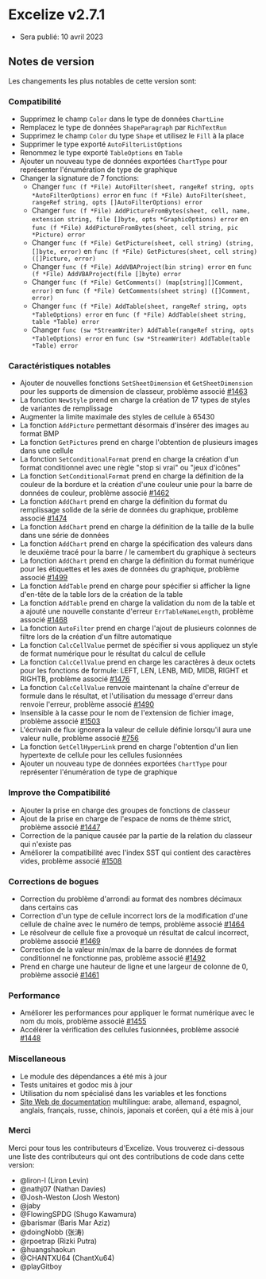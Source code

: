 # Excelize v2.7.1

* Sera publié: 10 avril 2023

## Notes de version

Les changements les plus notables de cette version sont:

### Compatibilité

* Supprimez le champ `Color` dans le type de données `ChartLine`
* Remplacez le type de données `ShapeParagraph` par `RichTextRun`
* Supprimez le champ `Color` du type `Shape` et utilisez le `Fill` à la place
* Supprimer le type exporté `AutoFilterListOptions`
* Renommez le type exporté `TableOptions` en `Table`
* Ajouter un nouveau type de données exportées `ChartType` pour représenter l'énumération de type de graphique
* Changer la signature de 7 fonctions:
  * Changer `func (f *File) AutoFilter(sheet, rangeRef string, opts *AutoFilterOptions) error` en `func (f *File) AutoFilter(sheet, rangeRef string, opts []AutoFilterOptions) error`
  * Changer `func (f *File) AddPictureFromBytes(sheet, cell, name, extension string, file []byte, opts *GraphicOptions) error` en `func (f *File) AddPictureFromBytes(sheet, cell string, pic *Picture) error`
  * Changer `func (f *File) GetPicture(sheet, cell string) (string, []byte, error)` en `func (f *File) GetPictures(sheet, cell string) ([]Picture, error)`
  * Changer `func (f *File) AddVBAProject(bin string) error` en `func (f *File) AddVBAProject(file []byte) error`
  * Changer `func (f *File) GetComments() (map[string][]Comment, error)` en `func (f *File) GetComments(sheet string) ([]Comment, error)`
  * Changer `func (f *File) AddTable(sheet, rangeRef string, opts *TableOptions) error` en `func (f *File) AddTable(sheet string, table *Table) error`
  * Changer `func (sw *StreamWriter) AddTable(rangeRef string, opts *TableOptions) error` en `func (sw *StreamWriter) AddTable(table *Table) error`

### Caractéristiques notables

* Ajouter de nouvelles fonctions `SetSheetDimension` et `GetSheetDimension` pour les supports de dimension de classeur, problème associé [#1463](https://github.com/xuri/excelize/issues/1463)
* La fonction `NewStyle` prend en charge la création de 17 types de styles de variantes de remplissage
* Augmenter la limite maximale des styles de cellule à 65430
* La fonction `AddPicture` permettant désormais d'insérer des images au format BMP
* La fonction `GetPictures` prend en charge l'obtention de plusieurs images dans une cellule
* La fonction `SetConditionalFormat` prend en charge la création d'un format conditionnel avec une règle "stop si vrai" ou "jeux d'icônes"
* La fonction `SetConditionalFormat` prend en charge la définition de la couleur de la bordure et la création d'une couleur unie pour la barre de données de couleur, problème associé [#1462](https://github.com/xuri/excelize/issues/1462)
* La fonction `AddChart` prend en charge la définition du format du remplissage solide de la série de données du graphique, problème associé [#1474](https://github.com/xuri/excelize/issues/1474)
* La fonction `AddChart` prend en charge la définition de la taille de la bulle dans une série de données
* La fonction `AddChart` prend en charge la spécification des valeurs dans le deuxième tracé pour la barre / le camembert du graphique à secteurs
* La fonction `AddChart` prend en charge la définition du format numérique pour les étiquettes et les axes de données du graphique, problème associé [#1499](https://github.com/xuri/excelize/issues/1499)
* La fonction `AddTable` prend en charge pour spécifier si afficher la ligne d'en-tête de la table lors de la création de la table
* La fonction `AddTable` prend en charge la validation du nom de la table et a ajouté une nouvelle constante d'erreur `ErrTableNameLength`, problème associé [#1468](https://github.com/xuri/excelize/issues/1468)
* La fonction `AutoFilter` prend en charge l'ajout de plusieurs colonnes de filtre lors de la création d'un filtre automatique
* La fonction `CalcCellValue` permet de spécifier si vous appliquez un style de format numérique pour le résultat du calcul de cellule
* La fonction `CalcCellValue` prend en charge les caractères à deux octets pour les fonctions de formule: LEFT, LEN, LENB, MID, MIDB, RIGHT et RIGHTB, problème associé [#1476](https://github.com/xuri/excelize/issues/1476)
* La fonction `CalcCellValue` renvoie maintenant la chaîne d'erreur de formule dans le résultat, et l'utilisation du message d'erreur dans renvoie l'erreur, problème associé [#1490](https://github.com/xuri/excelize/issues/1490)
* Insensible à la casse pour le nom de l'extension de fichier image, problème associé [#1503](https://github.com/xuri/excelize/issues/1503)
* L'écrivain de flux ignorera la valeur de cellule définie lorsqu'il aura une valeur nulle, problème associé [#756](https://github.com/xuri/excelize/issues/756)
* La fonction `GetCellHyperLink` prend en charge l'obtention d'un lien hypertexte de cellule pour les cellules fusionnées
* Ajouter un nouveau type de données exportées `ChartType` pour représenter l'énumération de type de graphique

### Improve the Compatibilité

* Ajouter la prise en charge des groupes de fonctions de classeur
* Ajout de la prise en charge de l'espace de noms de thème strict, problème associé [#1447](https://github.com/xuri/excelize/issues/1447)
* Correction de la panique causée par la partie de la relation du classeur qui n'existe pas
* Améliorer la compatibilité avec l'index SST qui contient des caractères vides, problème associé [#1508](https://github.com/xuri/excelize/issues/1508)

### Corrections de bogues

* Correction du problème d'arrondi au format des nombres décimaux dans certains cas
* Correction d'un type de cellule incorrect lors de la modification d'une cellule de chaîne avec le numéro de temps, problème associé [#1464](https://github.com/xuri/excelize/issues/1464)
* Le résolveur de cellule fixe a provoqué un résultat de calcul incorrect, problème associé [#1469](https://github.com/xuri/excelize/issues/1469)
* Correction de la valeur min/max de la barre de données de format conditionnel ne fonctionne pas, problème associé [#1492](https://github.com/xuri/excelize/issues/1492)
* Prend en charge une hauteur de ligne et une largeur de colonne de 0, problème associé [#1461](https://github.com/xuri/excelize/issues/1461)

### Performance

* Améliorer les performances pour appliquer le format numérique avec le nom du mois, problème associé [#1455](https://github.com/xuri/excelize/issues/1455)
* Accélérer la vérification des cellules fusionnées, problème associé [#1448](https://github.com/xuri/excelize/issues/1448)

### Miscellaneous

* Le module des dépendances a été mis à jour
* Tests unitaires et godoc mis à jour
* Utilisation du nom spécialisé dans les variables et les fonctions
* [Site Web de documentation](https://xuri.me/excelize) multilingue: arabe, allemand, espagnol, anglais, français, russe, chinois, japonais et coréen, qui a été mis à jour

### Merci

Merci pour tous les contributeurs d'Excelize. Vous trouverez ci-dessous une liste des contributeurs qui ont des contributions de code dans cette version:

* @liron-l (Liron Levin)
* @nathj07 (Nathan Davies)
* @Josh-Weston (Josh Weston)
* @jaby
* @FlowingSPDG (Shugo Kawamura)
* @barismar (Baris Mar Aziz)
* @doingNobb (张涛)
* @rpoetrap (Rizki Putra)
* @huangshaokun
* @CHANTXU64 (ChantXu64)
* @playGitboy
